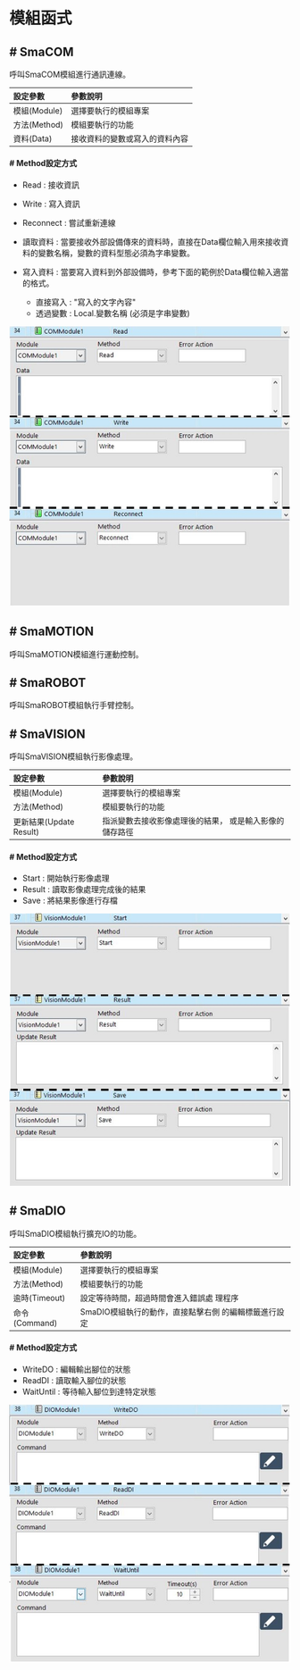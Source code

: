 # 模組函式

## \# SmaCOM

呼叫SmaCOM模組進行通訊連線。

| 設定參數 | 參數說明 |
| :--- | :--- |
| 模組\(Module\) | 選擇要執行的模組專案 |
| 方法\(Method\) | 模組要執行的功能 |
| 資料\(Data\) | 接收資料的變數或寫入的資料內容 |

#### \# Method設定方式

* Read : 接收資訊
* Write : 寫入資訊
* Reconnect : 嘗試重新連線

* 讀取資料 : 當要接收外部設備傳來的資料時，直接在Data欄位輸入用來接收資料的變數名稱，變數的資料型態必須為字串變數。
* 寫入資料 : 當要寫入資料到外部設備時，參考下面的範例於Data欄位輸入適當的格式。
  * 直接寫入 : "寫入的文字內容"
  * 透過變數 : Local.變數名稱 \(必須是字串變數\)

![](../../../.gitbook/assets/smacomfunction.jpg)

## \# SmaMOTION

呼叫SmaMOTION模組進行運動控制。

## \# SmaROBOT

呼叫SmaROBOT模組執行手臂控制。

## \# SmaVISION

呼叫SmaVISION模組執行影像處理。

| 設定參數 | 參數說明 |
| :--- | :--- |
| 模組\(Module\) | 選擇要執行的模組專案 |
| 方法\(Method\) | 模組要執行的功能 |
| 更新結果\(Update Result\) | 指派變數去接收影像處理後的結果， 或是輸入影像的儲存路徑 |

#### \# Method設定方式

* Start : 開始執行影像處理
* Result : 讀取影像處理完成後的結果
* Save : 將結果影像進行存檔

![](../../../.gitbook/assets/smavisionfunction.jpg)

## \# SmaDIO

呼叫SmaDIO模組執行擴充IO的功能。

| 設定參數 | 參數說明 |
| :--- | :--- |
| 模組\(Module\) | 選擇要執行的模組專案 |
| 方法\(Method\) | 模組要執行的功能 |
| 逾時\(Timeout\) | 設定等待時間，超過時間會進入錯誤處 理程序 |
| 命令\(Command\) | SmaDIO模組執行的動作，直接點擊右側 的編輯標籤進行設定 |

#### \# Method設定方式

* WriteDO : 編輯輸出腳位的狀態
* ReadDI : 讀取輸入腳位的狀態
* WaitUntil : 等待輸入腳位到達特定狀態

![](../../../.gitbook/assets/smadiofunction.jpg)
